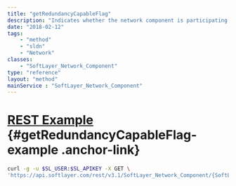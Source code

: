 ```yaml
---
title: "getRedundancyCapableFlag"
description: "Indicates whether the network component is participating in a group of two or more components capable of being operationally redundant, if enabled."
date: "2018-02-12"
tags:
    - "method"
    - "sldn"
    - "Network"
classes:
    - "SoftLayer_Network_Component"
type: "reference"
layout: "method"
mainService : "SoftLayer_Network_Component"
---
```


# [REST Example](#getRedundancyCapableFlag-example) <a href="/article/rest/"><i class="fas fa-question"></i></a> {#getRedundancyCapableFlag-example .anchor-link} 
```bash
curl -g -u $SL_USER:$SL_APIKEY -X GET \
'https://api.softlayer.com/rest/v3.1/SoftLayer_Network_Component/{SoftLayer_Network_ComponentID}/getRedundancyCapableFlag'
```
